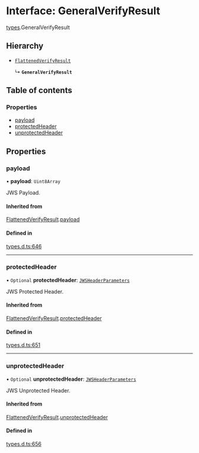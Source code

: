 # Interface: GeneralVerifyResult

[types](../modules/types.md).GeneralVerifyResult

## Hierarchy

- [`FlattenedVerifyResult`](types.FlattenedVerifyResult.md)

  ↳ **`GeneralVerifyResult`**

## Table of contents

### Properties

- [payload](types.GeneralVerifyResult.md#payload)
- [protectedHeader](types.GeneralVerifyResult.md#protectedheader)
- [unprotectedHeader](types.GeneralVerifyResult.md#unprotectedheader)

## Properties

### payload

• **payload**: `Uint8Array`

JWS Payload.

#### Inherited from

[FlattenedVerifyResult](types.FlattenedVerifyResult.md).[payload](types.FlattenedVerifyResult.md#payload)

#### Defined in

[types.d.ts:646](https://github.com/panva/jose/blob/v3.14.3/src/types.d.ts#L646)

___

### protectedHeader

• `Optional` **protectedHeader**: [`JWSHeaderParameters`](types.JWSHeaderParameters.md)

JWS Protected Header.

#### Inherited from

[FlattenedVerifyResult](types.FlattenedVerifyResult.md).[protectedHeader](types.FlattenedVerifyResult.md#protectedheader)

#### Defined in

[types.d.ts:651](https://github.com/panva/jose/blob/v3.14.3/src/types.d.ts#L651)

___

### unprotectedHeader

• `Optional` **unprotectedHeader**: [`JWSHeaderParameters`](types.JWSHeaderParameters.md)

JWS Unprotected Header.

#### Inherited from

[FlattenedVerifyResult](types.FlattenedVerifyResult.md).[unprotectedHeader](types.FlattenedVerifyResult.md#unprotectedheader)

#### Defined in

[types.d.ts:656](https://github.com/panva/jose/blob/v3.14.3/src/types.d.ts#L656)
